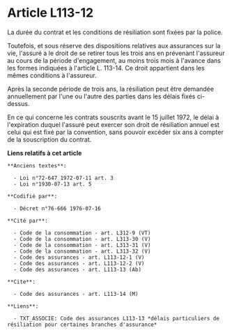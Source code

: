 # Article L113-12

La durée du contrat et les conditions de résiliation sont fixées par la police.

Toutefois, et sous réserve des dispositions relatives aux assurances sur la vie, l'assuré a le droit de se retirer tous les
trois ans en prévenant l'assureur au cours de la période d'engagement, au moins trois mois à l'avance dans les formes
indiquées à l'article L. 113-14. Ce droit appartient dans les mêmes conditions à l'assureur.

Après la seconde période de trois ans, la résiliation peut être demandée annuellement par l'une ou l'autre des parties dans
les délais fixés ci-dessus.

En ce qui concerne les contrats souscrits avant le 15 juillet 1972, le délai à l'expiration duquel l'assuré peut exercer son
droit de résiliation annuel est celui qui est fixé par la convention, sans pouvoir excéder six ans à compter de la
souscription du contrat.

**Liens relatifs à cet article**

	**Anciens textes**:

	  - Loi n°72-647 1972-07-11 art. 3
	  - Loi n°1930-07-13 art. 5

	**Codifié par**:

	  - Décret n°76-666 1976-07-16

	**Cité par**:

	  - Code de la consommation - art. L312-9 (VT)
	  - Code de la consommation - art. L313-30 (V)
	  - Code de la consommation - art. L313-31 (V)
	  - Code de la consommation - art. L313-32 (V)
	  - Code des assurances - art. L113-12-1 (V)
	  - Code des assurances - art. L113-12-2 (V)
	  - Code des assurances - art. L113-13 (Ab)

	**Cite**:

	  - Code des assurances - art. L113-14 (M)

	**Liens**:

	  - TXT_ASSOCIE: Code des assurances L113-13 *délais particuliers de résiliation pour certaines branches d'assurance*
